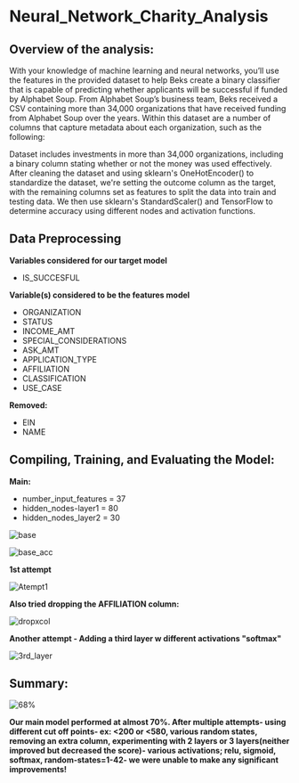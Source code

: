 # Neural_Network_Charity_Analysis

## Overview of the analysis:

With your knowledge of machine learning and neural networks, you’ll use the features in the provided dataset to help Beks create a binary classifier that is capable of predicting whether applicants will be successful if funded by Alphabet Soup. From Alphabet Soup’s business team, Beks received a CSV containing more than 34,000 organizations that have received funding from Alphabet Soup over the years. Within this dataset are a number of columns that capture metadata about each organization, such as the following:

Dataset includes investments in more than 34,000 organizations, including a binary column stating whether or not the money was used effectively. After cleaning the dataset and using sklearn's OneHotEncoder() to standardize the dataset, we're setting the outcome column as the target, with the remaining columns set as features to split the data into train and testing data. We then use sklearn's StandardScaler() and TensorFlow to determine accuracy using different nodes and activation functions.



## Data Preprocessing

**Variables considered for our target model**
- IS_SUCCESFUL


**Variable(s) considered to be the features model**

- ORGANIZATION
- STATUS
- INCOME_AMT
- SPECIAL_CONSIDERATIONS
- ASK_AMT
- APPLICATION_TYPE
- AFFILIATION
- CLASSIFICATION
- USE_CASE

**Removed:**

- EIN
- NAME

## Compiling, Training, and Evaluating the Model:

**Main:**

- number_input_features = 37
- hidden_nodes-layer1 = 80
- hidden_nodes_layer2 = 30

![base](https://user-images.githubusercontent.com/49954261/157192277-8c9f6435-9b09-4748-9c4d-443cf6f4b262.png)

![base_acc](https://user-images.githubusercontent.com/49954261/157192178-0e55bd76-6f3c-45cb-8fe3-ccd9e0fd0799.png)


**1st attempt**

![Atempt1](https://user-images.githubusercontent.com/49954261/157184330-cae0e118-c35a-49f7-beff-5807fc0ba4b3.png)

**Also tried dropping the AFFILIATION column:**

![dropxcol](https://user-images.githubusercontent.com/49954261/157184464-26b6b6b0-e862-4183-865d-c71d848d3180.png)

**Another attempt - Adding a third layer w different activations "softmax"** 

![3rd_layer](https://user-images.githubusercontent.com/49954261/157186115-69fe0e63-dcd9-49cf-9e9e-ec5b44712304.png)



## Summary: 

![68%](https://user-images.githubusercontent.com/49954261/157193081-a7ed66cb-2108-4272-a9fe-fe63fab6ff30.png)

**Our main model performed at almost 70%. After multiple attempts- using different cut off points- ex: <200 or <580, various random states, removing an extra column, experimenting with 2 layers or 3 layers(neither improved but decreased the score)- various activations; relu, sigmoid, softmax, random-states=1-42- we were unable to make any significant improvements!**
